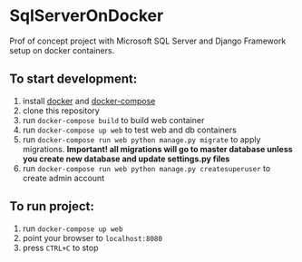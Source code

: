 # SqlServerOnDocker
Prof of concept project with Microsoft SQL Server and Django Framework setup on docker containers.

## To start development:
1. install [docker](https://docs.docker.com/#/components) and [docker-compose](https://docs.docker.com/compose/install/)
2. clone this repository
2. run `docker-compose build` to build web container
3. run `docker-compose up web` to test web and db containers
5. run `docker-compose run web python manage.py migrate` to apply migrations. **Important! all migrations will go to master database unless you create new database and update settings.py files**
6. run `docker-compose run web python manage.py createsuperuser` to create admin account

## To run project:
1. run `docker-compose up web`
2. point your browser to `localhost:8080`
3. press `CTRL+C` to stop